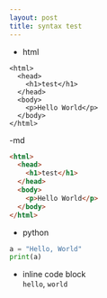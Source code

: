 ```yaml
---
layout: post
title: syntax test
---
```

- html
```
<html>
  <head>
    <h1>test</h1>
  </head>
  <body>
    <p>Hello World</p>
  </body>
</html>
```

-md

```md
<html>
  <head>
    <h1>test</h1>
  </head>
  <body>
    <p>Hello World</p>
  </body>
</html>
```

- python

```python
a = "Hello, World"
print(a)
```

- inline code block<br>
`hello`, `world`
